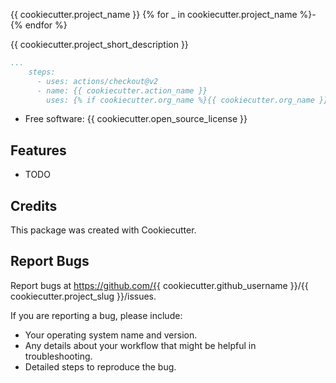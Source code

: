 {{ cookiecutter.project_name }}
{% for _ in cookiecutter.project_name %}-{% endfor %}

{{ cookiecutter.project_short_description }}

```yaml
...
    steps:
      - uses: actions/checkout@v2
      - name: {{ cookiecutter.action_name }}
        uses: {% if cookiecutter.org_name %}{{ cookiecutter.org_name }}/{% endif %}{{ cookiecutter.project_name }}@master
```

* Free software: {{ cookiecutter.open_source_license }}

Features
--------

* TODO


Credits
-------

This package was created with Cookiecutter.



Report Bugs
-----------

Report bugs at https://github.com/{{ cookiecutter.github_username }}/{{ cookiecutter.project_slug }}/issues.

If you are reporting a bug, please include:

* Your operating system name and version.
* Any details about your workflow that might be helpful in troubleshooting.
* Detailed steps to reproduce the bug.
